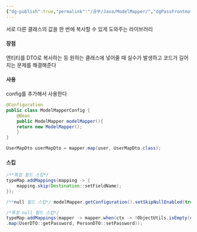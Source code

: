 ```yaml
---
{"dg-publish":true,"permalink":"/공부/Java/ModelMapper/","dgPassFrontmatter":true}
---
```



서로 다른 클래스의 값을 한 번에 복사할 수 있게 도와주는 라이브러리

#### 장점
엔티티를 DTO로 복사하는 등 원하는 클래스에 넣어줄 때 실수가 발생하고 코드가 길어지는 문제를 해결해준다

#### 사용 
config를 추가해서 사용한다

````java
@Configuration 
public class ModelMapperConfig { 
	@Bean 
	public ModelMapper modelMapper(){ 
	return new ModelMapper(); 
	} 
}
````

````java
UserMapDto userMapDto = mapper.map(user, UserMapDto.class);
````

#### 스킵
````java
/**특정 필드 스킵*/ 
typeMap.addMappings(mapping -> {
	mapping.skip(Destination::setFieldName); 
}); 

/**null 필드 스킵*/ modelMapper.getConfiguration().setSkipNullEnabled(true); 

/*특정 null 필드 스킵*/ 
typeMap.addMappings(mapper -> mapper.when(ctx -> !ObjectUtils.isEmpty(ctx.getSource())) 
.map(UserDTO::getPassword, PersonDTO::setPassword));
````